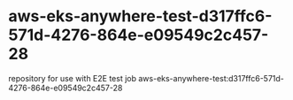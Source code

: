 # aws-eks-anywhere-test-d317ffc6-571d-4276-864e-e09549c2c457-28
repository for use with E2E test job aws-eks-anywhere-test:d317ffc6-571d-4276-864e-e09549c2c457-28
